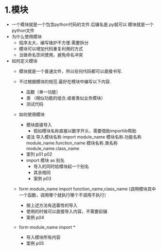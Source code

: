 # 1.模块
- 一个模块就是一个包含python代码的文件.后辍名是.py就可以
模块就是一个python文件
- 为什么使用模块
    - 程序太大，编写维护不方便.需要拆分
    - 模块可以增加代码重复利用的方式
    - 当做命名空间使用，避免命名冲突
- 如何定义模块
    - 模块就是一个普通文件，所以任何代码都可以直接书写.
    - 不过根据模块的规范.最好在模块中编写以下内容.
        - 函数（单一功能）
        - 类 （相似功能的组合.或者类似业务模块）
        - 测试代码
  - 如何使用模块
    - 模块直接导入
        - 假如模块名称直接以数字开头，需要借助importlib帮助
    - 语法
         导入模块名称
         import module_name
         模块名称.功能名称
         module_name.function_name
         模块名称.类名称
         module_name.class_name
    - 案列 p01 p02 
     - import 模块 as 别名
        - 导入的同时给模块起一个别名
        - 其余相同
        - 案例 p03
      
      
  - form module_name import function_name,class_name
     (调用模块其中一个函数，调用哪个就执行哪个不调用不执行）
    - 按上述方法有选着性的导入
    - 使用的时候可以直接导入内容，不需要前辍
    - 案例 p04  
  - form module_name import *
    - 导入模块所有内容
    - 案例 p05
    
  
  